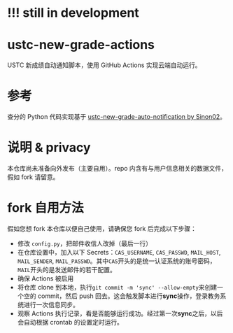 # !!! still in development

# ustc-new-grade-actions
USTC 新成绩自动通知脚本，使用 GitHub Actions 实现云端自动运行。

# 参考
查分的 Python 代码实现基于 [ustc-new-grade-auto-notification by Sinon02](https://github.com/Sinon02/ustc-new-grade-auto-notification)。

# 说明 & privacy
本仓库尚未准备向外发布（主要自用）。repo 内含有与用户信息相关的数据文件，假如 fork 请留意。

# fork 自用方法
假如您想 fork 本仓库以便自己使用，请确保您 fork 后完成以下步骤：

- 修改 `config.py`，把邮件收信人改掉（最后一行）
- 在仓库设置中，加入以下 Secrets：`CAS_USERNAME`, `CAS_PASSWD`, `MAIL_HOST`, `MAIL_SENDER`, `MAIL_PASSWD`。其中`CAS`开头的是统一认证系统的账号密码，`MAIL`开头的是发送邮件的若干配置。
- 确保 Actions 被启用
- 将仓库 clone 到本地，执行`git commit -m 'sync' --allow-empty`来创建一个空的 commit，然后 push 回去。这会触发脚本进行**sync**操作，登录教务系统进行一次信息同步。
- 观察 Actions 执行记录，看是否能够运行成功。经过第一次**sync**之后，以后会自动根据 crontab 的设置定时运行。
